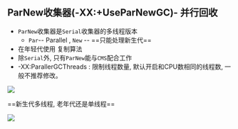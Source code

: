 ## ParNew收集器(-XX:+UseParNewGC)- 并行回收

- `ParNew`收集器是`Serial`收集器的多线程版本
  - `Par`-- Parallel , `New` -- ==只能处理新生代==
- 在年轻代使用 复制算法
- 除`Serial`外, 只有`ParNew`能与`CMS`配合工作
- -XX:ParallerGCThreads : 限制线程数量, 默认开启和CPU数相同的线程数, 一般不推荐修改。

![](https://youpaiyun.zongqilive.cn/image/20200425145853.png)



==新生代多线程, 老年代还是单线程==

![](https://youpaiyun.zongqilive.cn/image/20200608185537.png)

























































































